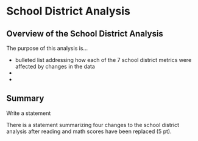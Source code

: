 # School District Analysis

## Overview of the School District Analysis

The purpose of this analysis is...

* bulleted list addressing how each of the 7 school district metrics were affected by changes in the data
* 
* 

## Summary
Write a statement

There is a statement summarizing four changes to the school district analysis after reading and math scores have been replaced (5 pt).

